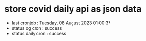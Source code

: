 # store covid daily api as json data

- last cronjob : Tuesday, 08 August 2023 01:00:37
- status og cron : success
- status daily cron : success
      
      